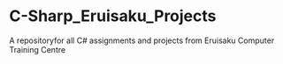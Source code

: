 # C-Sharp_Eruisaku_Projects
A repositoryfor all C# assignments and projects from Eruisaku Computer Training Centre
